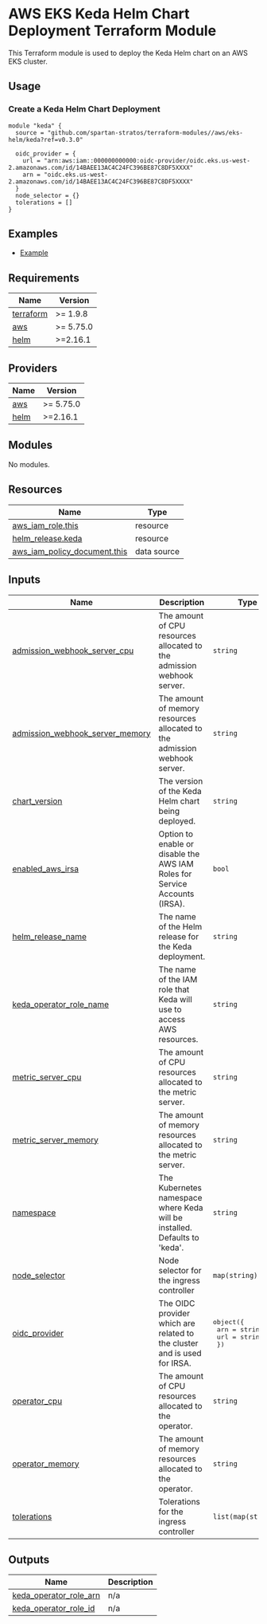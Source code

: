 # AWS EKS Keda Helm Chart Deployment Terraform Module

This Terraform module is used to deploy the Keda Helm chart on an AWS EKS cluster.

## Usage

### Create a Keda Helm Chart Deployment

```hcl
module "keda" {
  source = "github.com/spartan-stratos/terraform-modules//aws/eks-helm/keda?ref=v0.3.0"

  oidc_provider = {
    url = "arn:aws:iam::000000000000:oidc-provider/oidc.eks.us-west-2.amazonaws.com/id/14BAEE13AC4C24FC396BE87C8DF5XXXX"
    arn = "oidc.eks.us-west-2.amazonaws.com/id/14BAEE13AC4C24FC396BE87C8DF5XXXX"
  }
  node_selector = {}
  tolerations = []
}

```

## Examples

- [Example](./examples/complete/)

<!-- BEGIN_TF_DOCS -->

## Requirements

| Name                                                                      | Version   |
|---------------------------------------------------------------------------|-----------|
| <a name="requirement_terraform"></a> [terraform](#requirement\_terraform) | >= 1.9.8  |
| <a name="requirement_aws"></a> [aws](#requirement\_aws)                   | >= 5.75.0 |
| <a name="requirement_helm"></a> [helm](#requirement\_helm)                | >=2.16.1  |

## Providers

| Name                                                 | Version   |
|------------------------------------------------------|-----------|
| <a name="provider_aws"></a> [aws](#provider\_aws)    | >= 5.75.0 |
| <a name="provider_helm"></a> [helm](#provider\_helm) | >=2.16.1  |

## Modules

No modules.

## Resources

| Name                                                                                                                               | Type        |
|------------------------------------------------------------------------------------------------------------------------------------|-------------|
| [aws_iam_role.this](https://registry.terraform.io/providers/hashicorp/aws/latest/docs/resources/iam_role)                          | resource    |
| [helm_release.keda](https://registry.terraform.io/providers/hashicorp/helm/latest/docs/resources/release)                          | resource    |
| [aws_iam_policy_document.this](https://registry.terraform.io/providers/hashicorp/aws/latest/docs/data-sources/iam_policy_document) | data source |

## Inputs

| Name                                                                                                                                  | Description                                                                | Type                                                                   | Default           | Required |
|---------------------------------------------------------------------------------------------------------------------------------------|----------------------------------------------------------------------------|------------------------------------------------------------------------|-------------------|:--------:|
| <a name="input_admission_webhook_server_cpu"></a> [admission\_webhook\_server\_cpu](#input\_admission\_webhook\_server\_cpu)          | The amount of CPU resources allocated to the admission webhook server.     | `string`                                                               | `"50m"`           |    no    |
| <a name="input_admission_webhook_server_memory"></a> [admission\_webhook\_server\_memory](#input\_admission\_webhook\_server\_memory) | The amount of memory resources allocated to the admission webhook server.  | `string`                                                               | `"64Mi"`          |    no    |
| <a name="input_chart_version"></a> [chart\_version](#input\_chart\_version)                                                           | The version of the Keda Helm chart being deployed.                         | `string`                                                               | `"2.16.1"`        |    no    |
| <a name="input_enabled_aws_irsa"></a> [enabled\_aws\_irsa](#input\_enabled\_aws\_irsa)                                                | Option to enable or disable the AWS IAM Roles for Service Accounts (IRSA). | `bool`                                                                 | `true`            |    no    |
| <a name="input_helm_release_name"></a> [helm\_release\_name](#input\_helm\_release\_name)                                             | The name of the Helm release for the Keda deployment.                      | `string`                                                               | `"keda"`          |    no    |
| <a name="input_keda_operator_role_name"></a> [keda\_operator\_role\_name](#input\_keda\_operator\_role\_name)                         | The name of the IAM role that Keda will use to access AWS resources.       | `string`                                                               | `"keda-operator"` |    no    |
| <a name="input_metric_server_cpu"></a> [metric\_server\_cpu](#input\_metric\_server\_cpu)                                             | The amount of CPU resources allocated to the metric server.                | `string`                                                               | `"50m"`           |    no    |
| <a name="input_metric_server_memory"></a> [metric\_server\_memory](#input\_metric\_server\_memory)                                    | The amount of memory resources allocated to the metric server.             | `string`                                                               | `"64Mi"`          |    no    |
| <a name="input_namespace"></a> [namespace](#input\_namespace)                                                                         | The Kubernetes namespace where Keda will be installed. Defaults to 'keda'. | `string`                                                               | `"keda"`          |    no    |
| <a name="input_node_selector"></a> [node\_selector](#input\_node\_selector)                                                           | Node selector for the ingress controller                                   | `map(string)`                                                          | `{}`              |    no    |
| <a name="input_oidc_provider"></a> [oidc\_provider](#input\_oidc\_provider)                                                           | The OIDC provider which are related to the cluster and is used for IRSA.   | <pre>object({<br/>    arn = string<br/>    url = string<br/>  })</pre> | n/a               |   yes    |
| <a name="input_operator_cpu"></a> [operator\_cpu](#input\_operator\_cpu)                                                              | The amount of CPU resources allocated to the operator.                     | `string`                                                               | `"100m"`          |    no    |
| <a name="input_operator_memory"></a> [operator\_memory](#input\_operator\_memory)                                                     | The amount of memory resources allocated to the operator.                  | `string`                                                               | `"256Mi"`         |    no    |
| <a name="input_tolerations"></a> [tolerations](#input\_tolerations)                                                                   | Tolerations for the ingress controller                                     | `list(map(string))`                                                    | `[]`              |    no    |

## Outputs

| Name                                                                                                         | Description |
|--------------------------------------------------------------------------------------------------------------|-------------|
| <a name="output_keda_operator_role_arn"></a> [keda\_operator\_role\_arn](#output\_keda\_operator\_role\_arn) | n/a         |
| <a name="output_keda_operator_role_id"></a> [keda\_operator\_role\_id](#output\_keda\_operator\_role\_id)    | n/a         |

<!-- END_TF_DOCS -->
